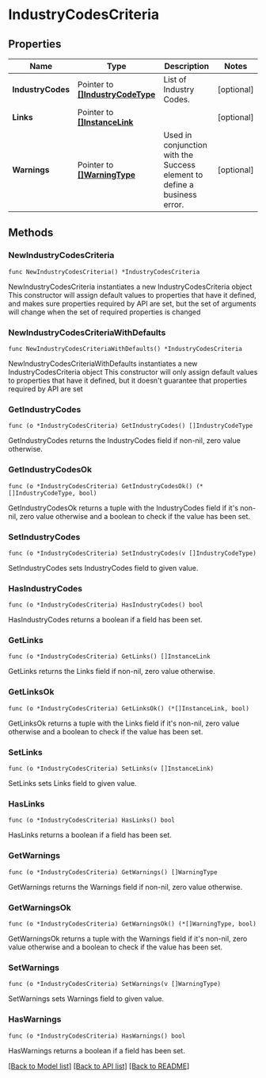 # IndustryCodesCriteria

## Properties

Name | Type | Description | Notes
------------ | ------------- | ------------- | -------------
**IndustryCodes** | Pointer to [**[]IndustryCodeType**](IndustryCodeType.md) | List of Industry Codes. | [optional] 
**Links** | Pointer to [**[]InstanceLink**](InstanceLink.md) |  | [optional] 
**Warnings** | Pointer to [**[]WarningType**](WarningType.md) | Used in conjunction with the Success element to define a business error. | [optional] 

## Methods

### NewIndustryCodesCriteria

`func NewIndustryCodesCriteria() *IndustryCodesCriteria`

NewIndustryCodesCriteria instantiates a new IndustryCodesCriteria object
This constructor will assign default values to properties that have it defined,
and makes sure properties required by API are set, but the set of arguments
will change when the set of required properties is changed

### NewIndustryCodesCriteriaWithDefaults

`func NewIndustryCodesCriteriaWithDefaults() *IndustryCodesCriteria`

NewIndustryCodesCriteriaWithDefaults instantiates a new IndustryCodesCriteria object
This constructor will only assign default values to properties that have it defined,
but it doesn't guarantee that properties required by API are set

### GetIndustryCodes

`func (o *IndustryCodesCriteria) GetIndustryCodes() []IndustryCodeType`

GetIndustryCodes returns the IndustryCodes field if non-nil, zero value otherwise.

### GetIndustryCodesOk

`func (o *IndustryCodesCriteria) GetIndustryCodesOk() (*[]IndustryCodeType, bool)`

GetIndustryCodesOk returns a tuple with the IndustryCodes field if it's non-nil, zero value otherwise
and a boolean to check if the value has been set.

### SetIndustryCodes

`func (o *IndustryCodesCriteria) SetIndustryCodes(v []IndustryCodeType)`

SetIndustryCodes sets IndustryCodes field to given value.

### HasIndustryCodes

`func (o *IndustryCodesCriteria) HasIndustryCodes() bool`

HasIndustryCodes returns a boolean if a field has been set.

### GetLinks

`func (o *IndustryCodesCriteria) GetLinks() []InstanceLink`

GetLinks returns the Links field if non-nil, zero value otherwise.

### GetLinksOk

`func (o *IndustryCodesCriteria) GetLinksOk() (*[]InstanceLink, bool)`

GetLinksOk returns a tuple with the Links field if it's non-nil, zero value otherwise
and a boolean to check if the value has been set.

### SetLinks

`func (o *IndustryCodesCriteria) SetLinks(v []InstanceLink)`

SetLinks sets Links field to given value.

### HasLinks

`func (o *IndustryCodesCriteria) HasLinks() bool`

HasLinks returns a boolean if a field has been set.

### GetWarnings

`func (o *IndustryCodesCriteria) GetWarnings() []WarningType`

GetWarnings returns the Warnings field if non-nil, zero value otherwise.

### GetWarningsOk

`func (o *IndustryCodesCriteria) GetWarningsOk() (*[]WarningType, bool)`

GetWarningsOk returns a tuple with the Warnings field if it's non-nil, zero value otherwise
and a boolean to check if the value has been set.

### SetWarnings

`func (o *IndustryCodesCriteria) SetWarnings(v []WarningType)`

SetWarnings sets Warnings field to given value.

### HasWarnings

`func (o *IndustryCodesCriteria) HasWarnings() bool`

HasWarnings returns a boolean if a field has been set.


[[Back to Model list]](../README.md#documentation-for-models) [[Back to API list]](../README.md#documentation-for-api-endpoints) [[Back to README]](../README.md)


